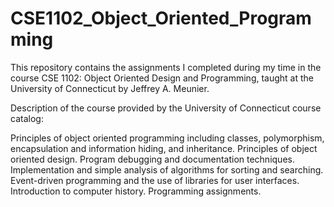 # CSE1102_Object_Oriented_Programming

This repository contains the assignments I completed during my time in the course CSE 1102: Object Oriented Design and 
Programming, taught at the University of Connecticut by Jeffrey A. Meunier. 

Description of the course provided by the University of Connecticut course catalog:

Principles of object oriented programming including classes, polymorphism, encapsulation and information hiding, and 
inheritance. Principles of object oriented design. Program debugging and documentation techniques. Implementation and 
simple analysis of algorithms for sorting and searching. Event-driven programming and the use of libraries for user 
interfaces. Introduction to computer history. Programming assignments.
